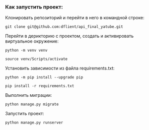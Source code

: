 ### Как запустить проект:

Клонировать репозиторий и перейти в него в командной строке:

```
git clone git@github.com:dflient/api_final_yatube.git
```

Перейти в дерикторию с проектом, создать и активировать виртуальное окружение:

```
python -m venv venv
```

```
source venv/Scripts/activate
```

Установить зависимости из файла requirements.txt:

```
python -m pip install --upgrade pip
```

```
pip install -r requirements.txt
```

Выполнить миграции:

```
python manage.py migrate
```

Запустить проект:

```
python manage.py runserver
```
